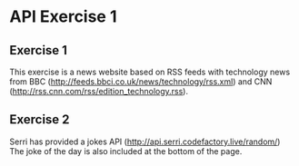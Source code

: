 # API Exercise 1

## Exercise 1
This exercise is a news website based on RSS feeds with technology news from BBC (http://feeds.bbci.co.uk/news/technology/rss.xml) and CNN (http://rss.cnn.com/rss/edition_technology.rss).

## Exercise 2
Serri has provided a jokes API (http://api.serri.codefactory.live/random/)
The joke of the day is also included at the bottom of the page.

